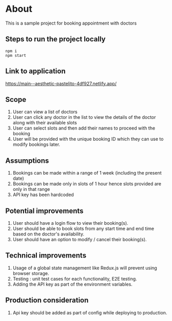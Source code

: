 # About

This is a sample project for booking appointment with doctors

## Steps to run the project locally

```
npm i
npm start
```

## Link to application

https://main--aesthetic-pastelito-4df927.netlify.app/

## Scope

1. User can view a list of doctors
2. User can click any doctor in the list to view the details of the doctor along with their available slots
3. User can select slots and then add their names to proceed with the booking
4. User will be provided with the unique booking ID which they can use to modify bookings later.

## Assumptions

1. Bookings can be made within a range of 1 week (including the present date)
2. Bookings can be made only in slots of 1 hour hence slots provided are only in that range
3. API key has been hardcoded

## Potential improvements

1. User should have a login flow to view their booking(s).
2. User should be able to book slots from any start time and end time based on the doctor's availability.
3. User should have an option to modify / cancel their booking(s).

## Technical improvements

1. Usage of a global state management like Redux.js will prevent using browser storage.
2. Testing : unit test cases for each functionality, E2E testing.
3. Adding the API key as part of the environment variables.

## Production consideration

1. Api key should be added as part of config while deploying to production.
